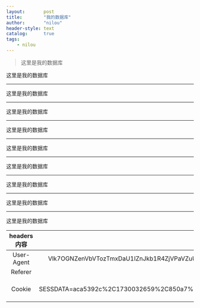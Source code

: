 ```yaml
---
layout:       post
title:        "我的数据库"
author:       "nilou"
header-style: text
catalog:      true
tags:
    - nilou
---
```


> 这里是我的数据库

这里是我的数据库
___
这里是我的数据库
___
这里是我的数据库
___
这里是我的数据库
___
这里是我的数据库
___
这里是我的数据库
___
这里是我的数据库
___
这里是我的数据库
___
这里是我的数据库






| headers内容  |                                                                                                                                                               bilibili                                                                                                                                                               |
|:----------:|:------------------------------------------------------------------------------------------------------------------------------------------------------------------------------------------------------------------------------------------------------------------------------------------------------------------------------------:|
| User-Agent |                                                   Vlk7OGNZenVbVTozTmxDaU1IZnJkb1R4ZjVPaVZuU2lPVkN3T0Z1aVg0bndQbFM5S0ppNFBFbWlTWkR5ZElYWlxZTE5jWlN4UFZPNU5sTzRLRWpOVUhUUFZFeWlkSW50XFVESlxZUHRke21pUzRqe2Q0M25OfEd7UEU2eU5sQ3dPRURWW1lcamVvbXhQVk81TmxPNEtHWG1cezp6T2xTd09FNnlObEM/                                                   |
|  Referer   |                                                                                                             Y0pUMmVKTzhOezt8T1U3cVxKUHVbazdsZDQyeFtvXHxONVAyW1pUclt7O3NjWTd0XFl6ak40enhkb2V4XG87d2ZFO3ZcWVRyZlkyd1s1UHw=                                                                                                             |
|   Cookie   | DedeUserID__ckMd5=4d0cdac928d6212a; SESSDATA=aca5392c%2C1730032659%2C850a7%2A41CjCQMNgPxgTeRXp0gIUmK_B6m2RzgaYWqdx_ZkkXmz5udvlUrSi7jwvozQ9_epnvyr8SVjRXZFRRSlgzQ2ZTcDhkcmxQMnlYc240WElHbEhKQ3BvRHNGcGprWEkwTy1CN0RYMl9wWV9IRnlwel9kT1FaNWVmNnF6anJMRTVscVAyVkxlZjNmODJnIIEC; bili_jct=adfaabeab51169c87f71cf5a112b2813; sid=qlzc8j32 |
                                                                                                                                                                                                                                                                                                                                   
